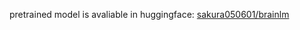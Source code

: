 pretrained model is avaliable in huggingface: [sakura050601/brainlm](https://huggingface.co/sakura050601/brainlm)
